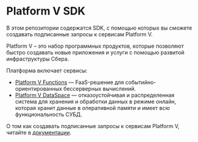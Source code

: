 # Platform V SDK

В этом репозитории содержатся SDK, с помощью которых вы сможете создавать подписанные запросы к сервисам Platform V.

Platform V – это набор программных продуктов, которые позволяют быстро создавать новые приложения и услуги с помощью развитой инфраструктуры Сбера.

Платформа включает сервисы:
* [Platform V Functions](https://developers.sber.ru/docs/ru/platform-v/functions/overview) — FaaS-решение для событийно-ориентированных бессерверных вычислений.
* [Platform V DataSpace](https://developers.sber.ru/docs/ru/platform-v/dataspace/overview) — отказоустойчивая и распределенная система для хранения и обработки данных в режиме онлайн, которая хранит данные в оперативной памяти и имеет всю функциональность СУБД.

О том как создавать подписанные запросы к сервисам Platform V, читайте в [документации](https://developers.sber.ru/docs/ru/platform-v/functions/calling-created-function#вызов-через-c-url).
